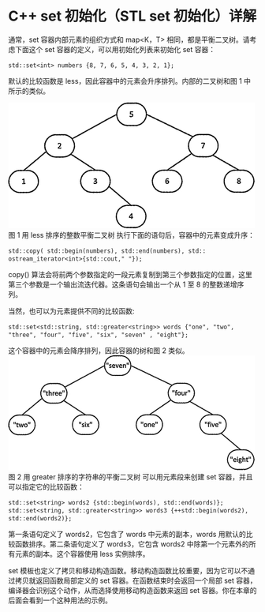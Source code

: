 # C++ set 初始化（STL set 初始化）详解

通常，set<T> 容器内部元素的组织方式和 map<K，T> 相同，都是平衡二叉树。请考虑下面这个 set 容器的定义，可以用初始化列表来初始化 set 容器：

```
std::set<int> numbers {8, 7, 6, 5, 4, 3, 2, 1};
```

默认的比较函数是 less<int>，因此容器中的元素会升序排列。内部的二叉树和图 1 中所示的类似。

![](img/d762af2afffc6fd3e52651ccaa3b2732.jpg)
图 1 用 less<int> 排序的整数平衡二叉树
执行下面的语句后，容器中的元素变成升序：

```
std::copy( std::begin(numbers), std::end(numbers), std:: ostream_iterator<int>{std::cout," "});
```

copy() 算法会将前两个参数指定的一段元素复制到第三个参数指定的位置，这里第三个参数是一个输出流迭代器。这条语句会输出一个从 1 至 8 的整数递增序列。

当然，也可以为元素提供不同的比较函数:

```
std::set<std::string, std::greater<string>> words {"one", "two", "three", "four", "five", "six", "seven" , "eight"};
```

这个容器中的元素会降序排列，因此容器的树和图 2 类似。
![](img/fc00961bcf9fdcb0a6f44e837d5e6295.jpg)
图 2 用 greater<string> 排序的字符串的平衡二叉树
可以用元素段来创建 set 容器，并且可以指定它的比较函数：

```
std::set<string> words2 {std::begin(words), std::end(words)};
std::set<string, std::greater<string>> words3 {++std::begin(words2), std::end(words2)};
```

第一条语句定义了 words2，它包含了 words 中元素的副本，words 用默认的比较函数排序。第二条语句定义了 words3，它包含 words2 中除第一个元素外的所有元素的副本。这个容器使用 less<string> 实例排序。

set<T> 模板也定义了拷贝和移动构造函数。移动构造函数比较重要，因为它可以不通过拷贝就返回函数局部定义的 set 容器。在函数结束时会返回一个局部 set 容器，编译器会识别这个动作，从而选择使用移动构造函数来返回 set 容器。你在本章的后面会看到一个这种用法的示例。